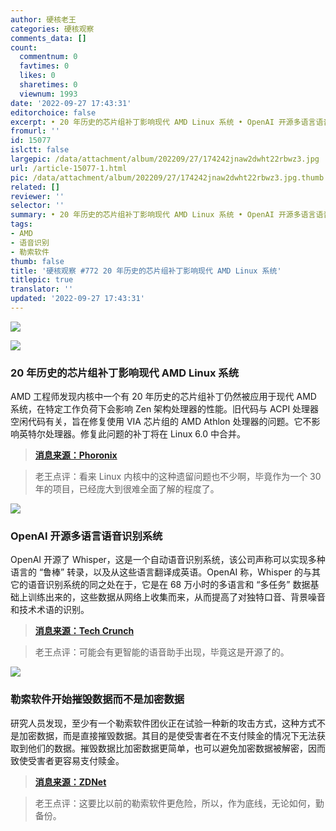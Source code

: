```yaml
---
author: 硬核老王
categories: 硬核观察
comments_data: []
count:
  commentnum: 0
  favtimes: 0
  likes: 0
  sharetimes: 0
  viewnum: 1993
date: '2022-09-27 17:43:31'
editorchoice: false
excerpt: • 20 年历史的芯片组补丁影响现代 AMD Linux 系统 • OpenAI 开源多语言语音识别系统 • 勒索软件开始摧毁数据而不是加密数据
fromurl: ''
id: 15077
islctt: false
largepic: /data/attachment/album/202209/27/174242jnaw2dwht22rbwz3.jpg
url: /article-15077-1.html
pic: /data/attachment/album/202209/27/174242jnaw2dwht22rbwz3.jpg.thumb.jpg
related: []
reviewer: ''
selector: ''
summary: • 20 年历史的芯片组补丁影响现代 AMD Linux 系统 • OpenAI 开源多语言语音识别系统 • 勒索软件开始摧毁数据而不是加密数据
tags:
- AMD
- 语音识别
- 勒索软件
thumb: false
title: '硬核观察 #772 20 年历史的芯片组补丁影响现代 AMD Linux 系统'
titlepic: true
translator: ''
updated: '2022-09-27 17:43:31'
---
```


![](/data/attachment/album/202209/27/174242jnaw2dwht22rbwz3.jpg)


![](/data/attachment/album/202209/27/174251kclilsc0rslt0zpz.jpg)


### 20 年历史的芯片组补丁影响现代 AMD Linux 系统


AMD 工程师发现内核中一个有 20 年历史的芯片组补丁仍然被应用于现代 AMD 系统，在特定工作负荷下会影响 Zen 架构处理器的性能。旧代码与 ACPI 处理器空闲代码有关，旨在修复使用 VIA 芯片组的 AMD Athlon 处理器的问题。它不影响英特尔处理器。修复此问题的补丁将在 Linux 6.0 中合并。



> 
> **[消息来源：Phoronix](https://www.phoronix.com/news/Linux-AMD-Old-Chipset-WA)**
> 
> 
> 



> 
> 老王点评：看来 Linux 内核中的这种遗留问题也不少啊，毕竟作为一个 30 年的项目，已经庞大到很难全面了解的程度了。
> 
> 
> 


![](/data/attachment/album/202209/27/174300bbb53bllnlrjcgxb.jpg)


### OpenAI 开源多语言语音识别系统


OpenAI 开源了 Whisper，这是一个自动语音识别系统，该公司声称可以实现多种语言的 “鲁棒” 转录，以及从这些语言翻译成英语。OpenAI 称，Whisper 的与其它的语音识别系统的同之处在于，它是在 68 万小时的多语言和 “多任务” 数据基础上训练出来的，这些数据从网络上收集而来，从而提高了对独特口音、背景噪音和技术术语的识别。



> 
> **[消息来源：Tech Crunch](https://techcrunch.com/2022/09/21/openai-open-sources-whisper-a-multilingual-speech-recognition-system/)**
> 
> 
> 



> 
> 老王点评：可能会有更智能的语音助手出现，毕竟这是开源了的。
> 
> 
> 


![](/data/attachment/album/202209/27/174315qe4ogns4i6qio5is.jpg)


### 勒索软件开始摧毁数据而不是加密数据


研究人员发现，至少有一个勒索软件团伙正在试验一种新的攻击方式，这种方式不是加密数据，而是直接摧毁数据。其目的是使受害者在不支付赎金的情况下无法获取到他们的数据。摧毁数据比加密数据更简单，也可以避免加密数据被解密，因而致使受害者更容易支付赎金。



> 
> **[消息来源：ZDNet](https://www.zdnet.com/article/hackers-are-testing-a-destructive-new-way-to-make-ransomware-attacks-more-effective/)**
> 
> 
> 



> 
> 老王点评：这要比以前的勒索软件更危险，所以，作为底线，无论如何，勤备份。
> 
> 
>